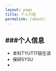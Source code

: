 ```yaml
---
layout: page
title: 个人介绍
permalink: /about/
---
```


###个人信息
---
* 本科TYUT17级在读
* 保研SYSU
* 

[jekyll-organization]: https://github.com/jekyll
